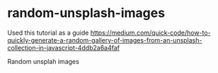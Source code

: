 # random-unsplash-images
Used this tutorial as a guide https://medium.com/quick-code/how-to-quickly-generate-a-random-gallery-of-images-from-an-unsplash-collection-in-javascript-4ddb2a6a4faf 
 
 Random unsplah images

